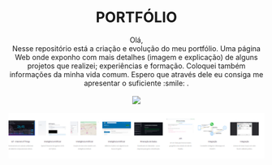 <h1 align="center">PORTFÓLIO</h1>

<p align="center">Olá,<br>Nesse repositório está a criação e evolução do meu portfólio. Uma página Web onde exponho com mais detalhes (imagem e explicação) de alguns projetos que realizei; experiências e formação. Coloquei também informações da minha vida comum. Espero que através dele eu consiga me apresentar o suficiente :smile: .<br><br><a href="https://guilhermednztt.github.io/"><img src="https://img.shields.io/badge/PORTFOLIO - Clique aqui-4B0082?style=for-the-badge&logoColor=white" /></a></p>

<p><img src="images/recorte_portfolio.png"></p>
